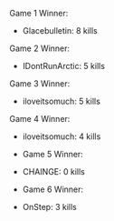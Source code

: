 Game 1 Winner:

- Glacebulletin: 8 kills

Game 2 Winner:

- IDontRunArctic: 5 kills

Game 3 Winner:

- iloveitsomuch: 5 kills

Game 4 Winner: 

- iloveitsomuch: 4 kills

- Game 5 Winner:

- CHAINGE: 0 kills

- Game 6 Winner:

- OnStep: 3 kills
